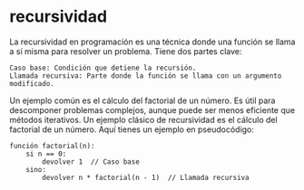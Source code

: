 # recursividad

La recursividad en programación es una técnica donde una función se llama a sí misma para resolver un problema. Tiene dos partes clave:

    Caso base: Condición que detiene la recursión.
    Llamada recursiva: Parte donde la función se llama con un argumento modificado.

Un ejemplo común es el cálculo del factorial de un número. Es útil para descomponer problemas complejos, aunque puede ser menos eficiente que métodos iterativos.
Un ejemplo clásico de recursividad es el cálculo del factorial de un número. Aquí tienes un ejemplo en pseudocódigo:

```plaintext
función factorial(n):
    si n == 0:
        devolver 1  // Caso base
    sino:
        devolver n * factorial(n - 1)  // Llamada recursiva


